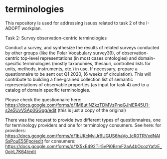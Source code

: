 # terminologies
This repository is used for addressing issues related to task 2 of the I-ADOPT workplan.

Task 2: Survey observation-centric terminologies

Conduct a survey, and synthesize the results of related surveys conducted by other groups (like
the Polar Vocabulary survey39), of observation-centric top-level representations (in most cases
ontologies) and domain-specific terminologies (mostly taxonomies, thesauri, controlled lists for
units, methods, instruments, etc.) in use. If necessary, prepare a questionnaire to be sent out Q1
2020, (6 weeks of circulation).
This will contribute to building a fine-grained collection list of semantic representations of
observable properties (as input for task 4) and to a catalog of domain specific terminologies.

Please check the questionnaire here: https://docs.google.com/forms/d/1M8utiNZkzTDMVzPnqGJhlER45U1-s2e5UvVSAp0GGgg/edit (this is just a copy of the original)

There was the request to provide two different types of questionnaires, one for terminology providers and one for terminology consumers. 
See here:
for providers: https://docs.google.com/forms/d/1bUKcMviJr9UGUS6haVo_IcR0TRVxdNAISsPouE55Fpo/edit
for consumers: https://docs.google.com/forms/d/1X5xE492Tir5yPi0BrmF2aA4bOcozYafzE_0olrL7K64/edit
